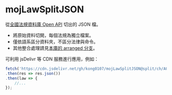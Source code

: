 # mojLawSplitJSON

從[全國法規資料庫 Open API](https://law.moj.gov.tw/api/swagger/ui/index) 切出的 JSON 檔。

* 將原始資料切開，每個法規為獨立檔案。
* 僅依語系區分資料夾，不區分法律與命令。
* 其他整合處理請見[本庫的 arranged 分支](https://github.com/kong0107/mojLawSplitJSON/tree/arranged)。

可利用 jsDelivr 等 CDN 服務進行應用，例如：

```js
fetch('https://cdn.jsdelivr.net/gh/kong0107/mojLawSplitJSON@split/ch/A0000001.json')
.then(res => res.json())
.then(law => {
    //...
});
```

